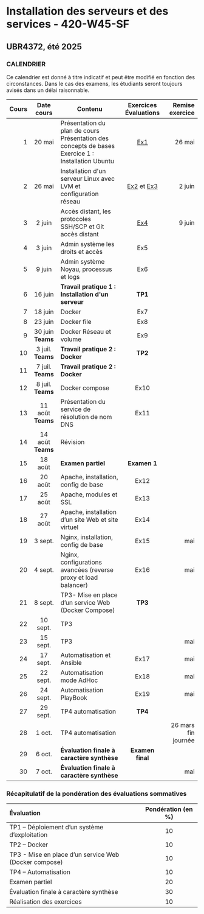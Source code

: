 # Installation des serveurs et des services - 420-W45-SF
## UBR4372, été 2025

### CALENDRIER

Ce calendrier est donné à titre indicatif et peut être modifié en fonction des circonstances. Dans le cas des examens, les étudiants seront toujours avisés dans un délai raisonnable.  

|Cours	|Date cours |Contenu|Exercices <br> Évaluations|  Remise exercice   |
|----------:|:-------------:|----------------|:------:|------:|
|1|	20 mai|Présentation du plan de cours <br> Présentation des concepts de bases <br> Exercice 1 : Installation Ubuntu|[Ex1](Exercices/Exercice01_InstallationClient.md)|26 mai|
|2|	26 mai|Installation d'un serveur Linux avec LVM et configuration réseau	 |[Ex2](Exercices/Exercice02_InstallationServeur.md) et [Ex3](Exercices/Exercice03_GestionLVM.md)|2 juin|
|3| 2 juin |Accès distant, les protocoles SSH/SCP et Git accès distant |[Ex4](Exercices/Exercice04_PriseEnMainSrv.md)|9 juin|
|4| 3 juin |Admin système les droits et accès |Ex5||
|5|	 9 juin |Admin système Noyau, processus et logs |Ex6||
|6|	 16 juin |**Travail pratique 1 : Installation d'un serveur** |**TP1**||
|7|	 18 juin |Docker	 |Ex7||
|8|	 23 juin |Docker file	 |Ex8 ||
|9|	 30 juin <br> **Teams** |Docker Réseau et volume|Ex9 ||
|10| 3 juil. <br> **Teams** |**Travail pratique 2 : Docker** |**TP2**||
|11| 7 juil. <br> **Teams** |**Travail pratique 2 : Docker** | | |
|12| 8 juil. <br> **Teams** |Docker compose |Ex10| |
|13| 11 août <br> **Teams** |	Présentation du service de résolution de nom DNS |Ex11| |
|14| 14 août <br> **Teams** | Révision	 |||
|15| 18 août |	**Examen partiel** |**Examen 1**||
|16| 20 août |	Apache, installation, config de base|Ex12| |
|17| 25 août |	Apache, modules et SSL	 |Ex13| |
|18| 27 août |	Apache, installation d’un site Web et site virtuel|Ex14| |
|19| 3 sept. |	Nginx, installation, config de base|Ex15| mai|
|20| 4 sept. |	Nginx, configurations avancées (reverse proxy et load balancer) |Ex16| mai|  
|21| 8 sept. | TP3- Mise en place d’un service Web (Docker Compose)|**TP3**||
|22| 10 sept. |	TP3	|||
|23| 15 sept. | TP3	|| mai|
|24| 17 sept. | Automatisation et Ansible|Ex17| mai|
|25| 22 sept. |Automatisation mode AdHoc|Ex18| mai|
|26| 24 sept. |	Automatisation PlayBook	|Ex19| mai|
|27| 29 sept. |	 TP4 automatisation	|**TP4**||
|28| 1 oct. |	 TP4 automatisation	||26 mars fin journée|
|29| 6 oct. |	**Évaluation finale à caractère synthèse**|**Examen final**|||
|30| 7 oct. |	**Évaluation finale à caractère synthèse** || mai|

### Récapitulatif de la pondération des évaluations sommatives

|Évaluation | Pondération (en %) |
|:-------------|:------:|
|TP1 – Déploiement d’un système d’exploitation| 10|
|TP2 – Docker	|10|
|TP3 - Mise en place d’un service Web (Docker compose)| 10|
|TP4 – Automatisation	| 10|
|Examen partiel	| 20|
|Évaluation finale à caractère synthèse	 |30|
|Réalisation des exercices	|10|
